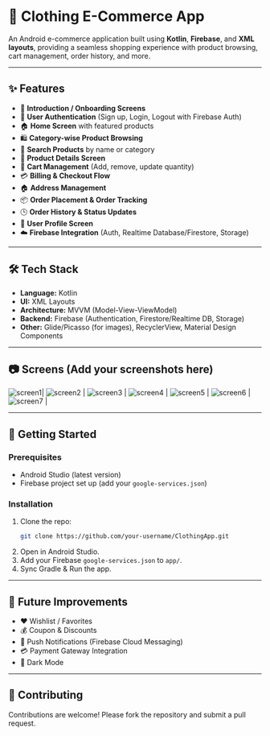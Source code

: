 
# 👕 Clothing E-Commerce App  

An Android e-commerce application built using **Kotlin**, **Firebase**, and **XML layouts**, providing a seamless shopping experience with product browsing, cart management, order history, and more.  

---

## ✨ Features  

- 📱 **Introduction / Onboarding Screens**  
- 🔐 **User Authentication** (Sign up, Login, Logout with Firebase Auth)  
- 🏠 **Home Screen** with featured products  
- 🛍️ **Category-wise Product Browsing**  
- 🔎 **Search Products** by name or category  
- 📄 **Product Details Screen**  
- 🛒 **Cart Management** (Add, remove, update quantity)  
- 💳 **Billing & Checkout Flow**  
- 🏠 **Address Management**  
- 📦 **Order Placement & Order Tracking**  
- 🕒 **Order History & Status Updates**  
- 👤 **User Profile Screen**  
- ☁️ **Firebase Integration** (Auth, Realtime Database/Firestore, Storage)  

---

## 🛠️ Tech Stack  

- **Language:** Kotlin  
- **UI:** XML Layouts  
- **Architecture:** MVVM (Model-View-ViewModel)  
- **Backend:** Firebase (Authentication, Firestore/Realtime DB, Storage)  
- **Other:** Glide/Picasso (for images), RecyclerView, Material Design Components  

---

## 📷 Screens (Add your screenshots here)  

 ![screen1](https://github.com/user-attachments/assets/ebe06a75-f09f-43f1-be17-9a7651942216)|
![screen2](https://github.com/user-attachments/assets/84287ac5-a876-44da-9fa4-57f7df777eb7) |
![screen3](https://github.com/user-attachments/assets/b8d21a1a-4297-49c5-98d3-f0cee65f5b67) | 
![screen4](https://github.com/user-attachments/assets/bf1ee043-eeca-43ee-9da9-b4b720f9227c) |
![screen5](https://github.com/user-attachments/assets/72cb60b7-f50e-49c2-9992-52eb7dcf4648) |
![screen6](https://github.com/user-attachments/assets/5cb17d81-76de-402d-9c84-ca30d0020aba) |
![screen7](https://github.com/user-attachments/assets/182af591-cc19-4a0f-8919-ff34862f73e2) |  

---

## 🚀 Getting Started  

### Prerequisites  
- Android Studio (latest version)  
- Firebase project set up (add your `google-services.json`)  

### Installation  
1. Clone the repo:  
   ```bash
   git clone https://github.com/your-username/ClothingApp.git
   ```  
2. Open in Android Studio.  
3. Add your Firebase `google-services.json` to `app/`.  
4. Sync Gradle & Run the app.  

---

## 📌 Future Improvements  

- ❤️ Wishlist / Favorites  
- 💰 Coupon & Discounts  
- 🔔 Push Notifications (Firebase Cloud Messaging)  
- 💳 Payment Gateway Integration  
- 🌙 Dark Mode  

---

## 🤝 Contributing  

Contributions are welcome! Please fork the repository and submit a pull request.  
